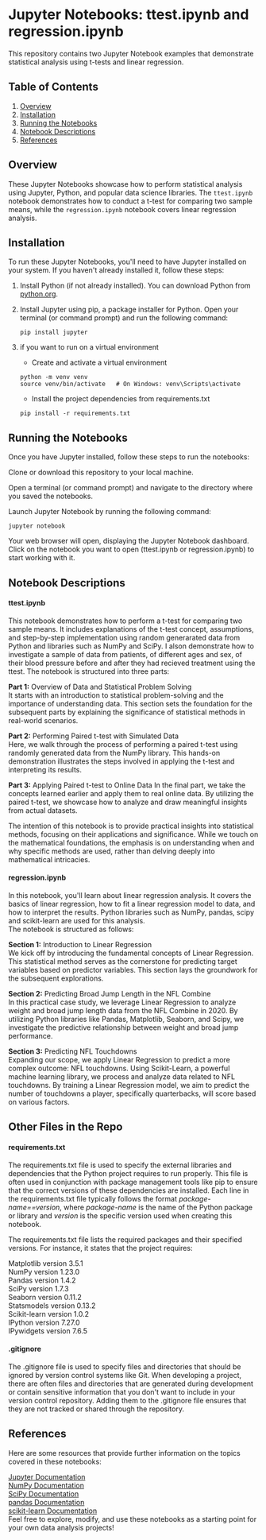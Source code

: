 # Jupyter Notebooks: ttest.ipynb and regression.ipynb

This repository contains two Jupyter Notebook examples that demonstrate statistical analysis using t-tests and linear regression.

## Table of Contents

1. [Overview](#overview)
2. [Installation](#installation)
3. [Running the Notebooks](#running-the-notebooks)
4. [Notebook Descriptions](#notebook-descriptions)
5. [References](#references)

## Overview

These Jupyter Notebooks showcase how to perform statistical analysis using Jupyter, Python, and popular data science libraries. The `ttest.ipynb` notebook demonstrates how to conduct a t-test for comparing two sample means, while the `regression.ipynb` notebook covers linear regression analysis.

## Installation

To run these Jupyter Notebooks, you'll need to have Jupyter installed on your system. If you haven't already installed it, follow these steps:

1. Install Python (if not already installed). You can download Python from [python.org](https://www.python.org/downloads/).

2. Install Jupyter using pip, a package installer for Python. Open your terminal (or command prompt) and run the following command:
   
   ```
   pip install jupyter
   ```
3. if you want to run on a virtual environment  
     - Create and activate a virtual environment  
     ```
     python -m venv venv
    source venv/bin/activate   # On Windows: venv\Scripts\activate  
    ```
    - Install the project dependencies from requirements.txt  
    ```
    pip install -r requirements.txt  
    ```
    
## Running the Notebooks
Once you have Jupyter installed, follow these steps to run the notebooks:  

Clone or download this repository to your local machine.  

Open a terminal (or command prompt) and navigate to the directory where you saved the notebooks.  

Launch Jupyter Notebook by running the following command:  
```
jupyter notebook
```
Your web browser will open, displaying the Jupyter Notebook dashboard. Click on the notebook you want to open (ttest.ipynb or regression.ipynb) to start working with it.

## Notebook Descriptions
#### ttest.ipynb
This notebook demonstrates how to perform a t-test for comparing two sample means. It includes explanations of the t-test concept, assumptions, and step-by-step implementation using random generarated data from Python and libraries such as NumPy and SciPy. I alson demonstrate how to investigate a sample of data from patients, of different ages and sex, of their blood pressure before and after they had recieved treatment using the ttest.
The notebook is structured into three parts:

**Part 1:** Overview of Data and Statistical Problem Solving  
It starts with an introduction to statistical problem-solving and the importance of understanding data. This section sets the foundation for the subsequent parts by explaining the significance of statistical methods in real-world scenarios.  

**Part 2:** Performing Paired t-test with Simulated Data  
Here, we walk through the process of performing a paired t-test using randomly generated data from the NumPy library. This hands-on demonstration illustrates the steps involved in applying the t-test and interpreting its results.

**Part 3:** Applying Paired t-test to Online Data
In the final part, we take the concepts learned earlier and apply them to real online data. By utilizing the paired t-test, we showcase how to analyze and draw meaningful insights from actual datasets.

The intention of this notebook is to provide practical insights into statistical methods, focusing on their applications and significance. While we touch on the mathematical foundations, the emphasis is on understanding when and why specific methods are used, rather than delving deeply into mathematical intricacies.

#### regression.ipynb
In this notebook, you'll learn about linear regression analysis. It covers the basics of linear regression, how to fit a linear regression model to data, and how to interpret the results. Python libraries such as NumPy, pandas, scipy and scikit-learn are used for this analysis.  
The notebook is structured as follows:  

**Section 1:** Introduction to Linear Regression  
We kick off by introducing the fundamental concepts of Linear Regression. This statistical method serves as the cornerstone for predicting target variables based on predictor variables. This section lays the groundwork for the subsequent explorations.

**Section 2:** Predicting Broad Jump Length in the NFL Combine  
In this practical case study, we leverage Linear Regression to analyze weight and broad jump length data from the NFL Combine in 2020. By utilizing Python libraries like Pandas, Matplotlib, Seaborn, and Scipy, we investigate the predictive relationship between weight and broad jump performance.

**Section 3:** Predicting NFL Touchdowns  
Expanding our scope, we apply Linear Regression to predict a more complex outcome: NFL touchdowns. Using Scikit-Learn, a powerful machine learning library, we process and analyze data related to NFL touchdowns. By training a Linear Regression model, we aim to predict the number of touchdowns a player, specifically quarterbacks, will score based on various factors.

## Other Files in the Repo

#### requirements.txt

The requirements.txt file is used to specify the external libraries and dependencies that the Python project requires to run properly. This file is often used in conjunction with package management tools like pip to ensure that the correct versions of these dependencies are installed. Each line in the requirements.txt file typically follows the format *package-name==version*, where *package-name* is the name of the Python package or library and *version* is the specific version used when creating this notebook.

The requirements.txt file lists the required packages and their specified versions. For instance, it states that the project requires:

Matplotlib version 3.5.1  
NumPy version 1.23.0  
Pandas version 1.4.2  
SciPy version 1.7.3  
Seaborn version 0.11.2  
Statsmodels version 0.13.2  
Scikit-learn version 1.0.2  
IPython version 7.27.0  
IPywidgets version 7.6.5  
    
#### .gitignore

The .gitignore file is used to specify files and directories that should be ignored by version control systems like Git. When developing a project, there are often files and directories that are generated during development or contain sensitive information that you don't want to include in your version control repository. Adding them to the .gitignore file ensures that they are not tracked or shared through the repository.
 
## References
Here are some resources that provide further information on the topics covered in these notebooks:

[Jupyter Documentation](https://docs.jupyter.org/en/latest/)  
[NumPy Documentation](https://numpy.org/doc/)  
[SciPy Documentation](https://docs.scipy.org/doc//scipy/index.html)  
[pandas Documentation](https://pandas.pydata.org/docs/)  
[scikit-learn Documentation](https://scikit-learn.org/stable/index.html)   
Feel free to explore, modify, and use these notebooks as a starting point for your own data analysis projects!
